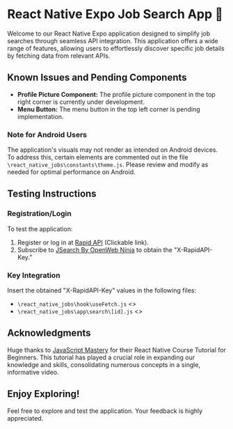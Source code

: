 # React Native Expo Job Search App 🚀

Welcome to our React Native Expo application designed to simplify job searches through seamless API integration. This application offers a wide range of features, allowing users to effortlessly discover specific job details by fetching data from relevant APIs.

## Known Issues and Pending Components

- **Profile Picture Component:** The profile picture component in the top right corner is currently under development.
- **Menu Button:** The menu button in the top left corner is pending implementation.

### Note for Android Users

The application's visuals may not render as intended on Android devices. To address this, certain elements are commented out in the file `\react_native_jobs\constants\theme.js`. Please review and modify as needed for optimal performance on Android.

## Testing Instructions

### Registration/Login

To test the application:

1. Register or log in at [Rapid API](#) (Clickable link).
2. Subscribe to [JSearch By OpenWeb Ninja](#) to obtain the "X-RapidAPI-Key."

### Key Integration

Insert the obtained "X-RapidAPI-Key" values in the following files:

- `\react_native_jobs\hook\useFetch.js` <<image>>
- `\react_native_jobs\app\search\[id].js` <<image>>

## Acknowledgments

Huge thanks to [JavaScript Mastery](#) for their React Native Course Tutorial for Beginners. This tutorial has played a crucial role in expanding our knowledge and skills, consolidating numerous concepts in a single, informative video.

## Enjoy Exploring!

Feel free to explore and test the application. Your feedback is highly appreciated.
